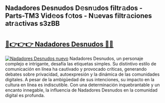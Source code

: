 ## Nadadores Desnudos D𝚎sn𝚞dos filtr𝚊dos - Parts-TM3 Vid𝚎os f𝚘tos - N𝚞evas filtr𝚊ciones atr𝚊ctivas s3zBB

# <h2><a href="http://mb7zft.tromn.icu/?c=Nadadores+Desnudos">🔗👉👉👉 Nadadores Desnudos 🔗🔗</a></h2>

[![Nadadores Desnudos nuevo](https://i.imgur.com/pEAQMta.gif)](http://mb7zft.tromn.icu/?c=Nadadores+Desnudos)
Nadadores Desnudos, un personaje complejo e intrigante, desafía las etiquetas simples. Su distintivo estilo de comunicación en línea ha cautivado y provocado críticas, generando debates sobre privacidad, autoexpresión y la dinámica de las comunidades digitales. A pesar de la ambigüedad de sus intenciones, su impacto en la cultura en línea es indiscutible. Con una determinación inquebrantable y un encanto innegable, la influencia de Nadadores Desnudos en la comunidad digital es profunda.
